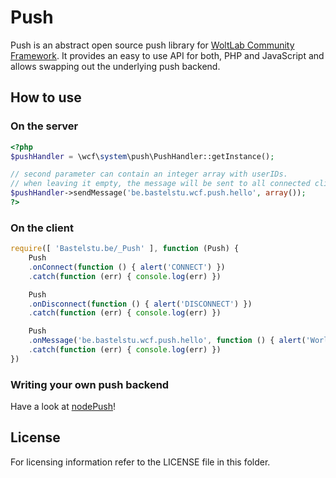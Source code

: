 # Push

Push is an abstract open source push library for [WoltLab Community Framework](http://github.com/WoltLab/WCF). It provides an easy to use API for both, PHP and JavaScript and allows swapping out the underlying push backend.

## How to use

### On the server
```php
<?php
$pushHandler = \wcf\system\push\PushHandler::getInstance();

// second parameter can contain an integer array with userIDs.
// when leaving it empty, the message will be sent to all connected clients.
$pushHandler->sendMessage('be.bastelstu.wcf.push.hello', array());
?>
```

### On the client
```javascript
require([ 'Bastelstu.be/_Push' ], function (Push) {
	Push
	.onConnect(function () { alert('CONNECT') })
	.catch(function (err) { console.log(err) })

	Push
	.onDisconnect(function () { alert('DISCONNECT') })
	.catch(function (err) { console.log(err) })

	Push
	.onMessage('be.bastelstu.wcf.push.hello', function () { alert('World!') })
	.catch(function (err) { console.log(err) })
})
```

### Writing your own push backend

Have a look at [nodePush](http://github.com/wbbaddons/nodePush)!

License
-------

For licensing information refer to the LICENSE file in this folder.
